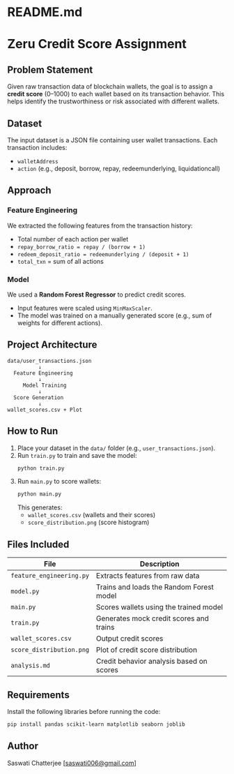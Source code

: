 # README.md

# Zeru Credit Score Assignment

##  Problem Statement

Given raw transaction data of blockchain wallets, the goal is to assign a **credit score** (0–1000) to each wallet based on its transaction behavior. This helps identify the trustworthiness or risk associated with different wallets.

##  Dataset

The input dataset is a JSON file containing user wallet transactions. Each transaction includes:

- `walletAddress`
- `action` (e.g., deposit, borrow, repay, redeemunderlying, liquidationcall)

##  Approach

### Feature Engineering

We extracted the following features from the transaction history:

- Total number of each action per wallet
- `repay_borrow_ratio = repay / (borrow + 1)`
- `redeem_deposit_ratio = redeemunderlying / (deposit + 1)`
- `total_txn` = sum of all actions

### Model

We used a **Random Forest Regressor** to predict credit scores.

- Input features were scaled using `MinMaxScaler`.
- The model was trained on a manually generated score (e.g., sum of weights for different actions).

##  Project Architecture

```
data/user_transactions.json
          ↓
  Feature Engineering
          ↓
     Model Training
          ↓
  Score Generation
          ↓
wallet_scores.csv + Plot
```

##  How to Run

1. Place your dataset in the `data/` folder (e.g., `user_transactions.json`).
2. Run `train.py` to train and save the model:
   ```bash
   python train.py
   ```
3. Run `main.py` to score wallets:
   ```bash
   python main.py
   ```
   This generates:
   - `wallet_scores.csv` (wallets and their scores)
   - `score_distribution.png` (score histogram)

##  Files Included

| File                     | Description                              |
| ------------------------ | ---------------------------------------- |
| `feature_engineering.py` | Extracts features from raw data          |
| `model.py`               | Trains and loads the Random Forest model |
| `main.py`                | Scores wallets using the trained model   |
| `train.py`               | Generates mock credit scores and trains  |
| `wallet_scores.csv`      | Output credit scores                     |
| `score_distribution.png` | Plot of credit score distribution        |
| `analysis.md`            | Credit behavior analysis based on scores |

##  Requirements

Install the following libraries before running the code:

```bash
pip install pandas scikit-learn matplotlib seaborn joblib
```

##  Author

Saswati Chatterjee
[saswati006@gmail.com]